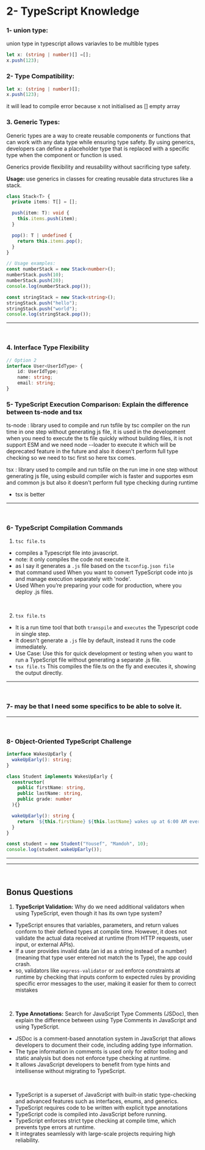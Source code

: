 # 2- TypeScript Knowledge

### 1- union type: 
union type in typescript allows variavles to be multible types  

```typescript
let x: (string | number)[] =[];                               
x.push(123);
```

### 2-  Type Compatibility:
```typescript
let x: (string | number)[];                                                
x.push(123);
```

it will lead to compile error because x not initialised as [] empty array 


### 3. Generic Types: 

Generic types are a way to create reusable components or functions that can work with any data type while ensuring type safety. By using generics, developers can define a placeholder type that is replaced with a specific type when the component or function is used.

Generics provide flexibility and reusability without sacrificing type safety.

**Usage:**
use generics in classes for creating reusable data structures like a stack.
```typescript
class Stack<T> {
  private items: T[] = [];

  push(item: T): void {
    this.items.push(item);
  }

  pop(): T | undefined {
    return this.items.pop();
  }
}

// Usage examples:
const numberStack = new Stack<number>();
numberStack.push(10);
numberStack.push(20);
console.log(numberStack.pop());

const stringStack = new Stack<string>();
stringStack.push("hello");
stringStack.push("world");
console.log(stringStack.pop());

```

---

<br>

### 4. Interface Type Flexibility
```ts
// Option 2
interface User<UserIdType> {
    id: UserIdType;
    name: string;
    email: string;
}
```


### 5- TypeScript Execution Comparison: Explain the difference between ts-node and tsx

ts-node : library used to compile and run tsfile by tsc compiler on the run time in one step without generating js file,
it is used in the development when you need to execute the ts file quickly without building files,
it is not support ESM and we need node --loader to execute it which will be deprecated feature in the future and also it doesn't perform full type checking so we need to tsc first so here tsx comes.

tsx : library used to compile and run tsfile on the run ime in one step without generating js file, using esbuild compiler wich is faster and supportes esm and common js but also it doesn't perform full type checking during runtime

- tsx is better

---

<br>

### 6- TypeScript Compilation Commands

1.  `tsc file.ts`
- compiles a Typescript file into javascript.
- note: it only compiles the code not execute it.
- as I say it generates a `.js` file based on the `tsconfig.json file`
- that command used When you want to convert TypeScript code into js and manage execution separately with 'node'.
- Used When you’re preparing your code for production, where you deploy .js files.

<br>

2. `tsx file.ts`
- It is a run time tool that both `transpile` and `executes` the Typescript code in single step.
- It doesn't generate a `.js` file by default, instead it runs the code immediately.
- Use Case: Use this for quick development or testing when you want to run a TypeScript file without generating a separate .js file.
- `tsx file.ts` This compiles the file.ts on the fly and executes it, showing the output directly.

---

<br>

### 7- may be that I need some specifics to be able to solve it.


---

<br>

### 8- Object-Oriented TypeScript Challenge
```ts
interface WakesUpEarly {
  wakeUpEarly(): string;
}

class Student implements WakesUpEarly {
  constructor(
    public firstName: string,
    public lastName: string,
    public grade: number
  ){}

  wakeUpEarly(): string {
    return `${this.firstName} ${this.lastName} wakes up at 6:00 AM every day, I am at grade ${this.grade}.`;
  }
}

const student = new Student("Yousef", "Mamdoh", 10);
console.log(student.wakeUpEarly());
```

---
---

<br>

## Bonus Questions 

1. **TypeScript Validation:** Why do we need additional validators when using TypeScript, even though it has its own type system?
- TypeScript ensures that variables, parameters, and return values conform to their defined types at compile time. However, it does not validate the actual data received at runtime (from HTTP requests, user input, or external APIs).
- If a user provides invalid data (an id as a string instead of a number) (meaning that type user entered not match the ts Type), the app could crash.
- so, validators like `express-validator` or `zod` enforce constraints at runtime by checking that inputs conform to expected rules by providing specific error messages to the user, making it easier for them to correct mistakes

<br>

2. **Type Annotations:** Search for JavaScript Type Comments (JSDoc), then explain the difference between using Type Comments in JavaScript and using TypeScript.

- JSDoc is a comment-based annotation system in JavaScript that allows developers to document their code, including adding type information.
- The type information in comments is used only for editor tooling and static analysis but does not enforce type checking at runtime.
- It allows JavaScript developers to benefit from type hints and intellisense without migrating to TypeScript.

<br>

- TypeScript is a superset of JavaScript with built-in static type-checking and advanced features such as interfaces, enums, and generics.
- TypeScript requires code to be written with explicit type annotations
- TypeScript code is compiled into JavaScript before running.
- TypeScript enforces strict type checking at compile time, which prevents type errors at runtime. 
- It integrates seamlessly with large-scale projects requiring high reliability.